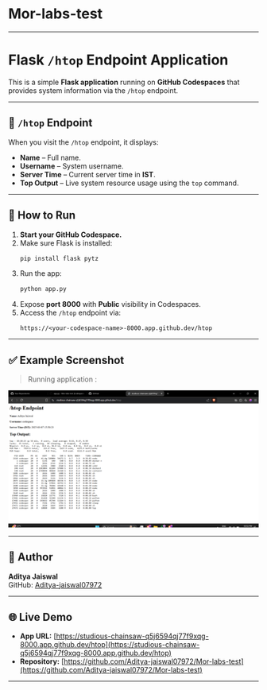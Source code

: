 # Mor-labs-test
---

# Flask `/htop` Endpoint Application

This is a simple **Flask application** running on **GitHub Codespaces** that provides system information via the `/htop` endpoint.

---

## 📌 `/htop` Endpoint

When you visit the `/htop` endpoint, it displays:
- **Name** – Full name.
- **Username** – System username.
- **Server Time** – Current server time in **IST**.
- **Top Output** – Live system resource usage using the `top` command.

---

## 🚀 How to Run

1. **Start your GitHub Codespace.**
2. Make sure Flask is installed:
   ```bash
   pip install flask pytz
   ```
3. Run the app:
   ```bash
   python app.py
   ```
4. Expose **port 8000** with **Public** visibility in Codespaces.
5. Access the `/htop` endpoint via:
   ```
   https://<your-codespace-name>-8000.app.github.dev/htop
   ```

---

## ✅ Example Screenshot

> Running application :

![Running App Screenshot](image.png)

---

## 📝 Author
**Aditya Jaiswal**  
GitHub: [Aditya-jaiswal07972](https://github.com/Aditya-jaiswal07972)

---

## 🌐 Live Demo

- **App URL:** [https://studious-chainsaw-q5j6594qj77f9xqg-8000.app.github.dev/htop](https://studious-chainsaw-q5j6594qj77f9xqg-8000.app.github.dev/htop)
- **Repository:** [https://github.com/Aditya-jaiswal07972/Mor-labs-test](https://github.com/Aditya-jaiswal07972/Mor-labs-test)

---
